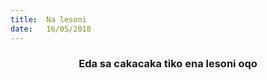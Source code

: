 ```yaml
---
title:  Na lesoni
date:   16/05/2018
---
```


### <center>Eda sa cakacaka tiko ena lesoni oqo</center>